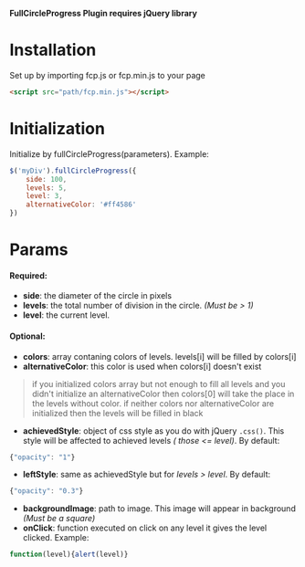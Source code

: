 **FullCircleProgress Plugin requires jQuery library**
# Installation
Set up by importing fcp.js or fcp.min.js to your page 
```html
<script src="path/fcp.min.js"></script>
```
# Initialization
Initialize by fullCircleProgress(parameters). Example:
```javascript
$('myDiv').fullCircleProgress({
    side: 100,
    levels: 5,
    level: 3,
    alternativeColor: '#ff4586'
})
```
# Params
#### Required:
- **side**: the diameter of the circle in pixels 
- **levels**: the total number of division in the circle. *(Must be > 1)*
- **level**: the current level.

#### Optional: 
- **colors**: array contaning colors of levels. levels[i] will be filled by colors[i]
- **alternativeColor**: this color is used when colors[i] doesn't exist

> if you initialized colors array but not enough to fill all levels and you didn't initialize an alternativeColor then colors[0] will take the place in the levels without color.
if neither colors nor alternativeColor are initialized then the levels will be filled in black

- **achievedStyle**: object of css style as you do with jQuery `.css()`. This style will be affected to achieved levels *( those <= level)*. By default:
```javascript
{"opacity": "1"}
```
- **leftStyle**: same as achievedStyle but for *levels > level*. By default:
```javascript
{"opacity": "0.3"}
```
- **backgroundImage**: path to image. This image will appear in background *(Must be a square)*
- **onClick**: function executed on click on any level it gives the level clicked. Example: 
```javascript
function(level){alert(level)}
```
